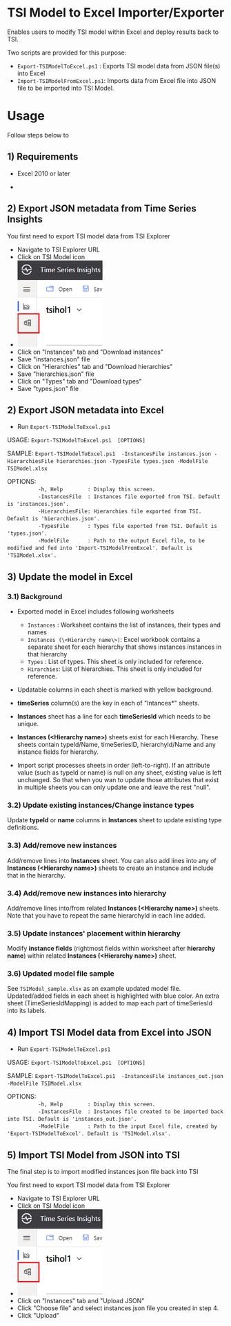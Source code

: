 # TSI Model to Excel Importer/Exporter

Enables users to modify TSI model within Excel and deploy results back to TSI.

Two scripts are provided for this purpose:

* `Export-TSIModelToExcel.ps1`  : Exports TSI model data from JSON file(s) into Excel
* `Import-TSIModelFromExcel.ps1`: Imports data from Excel file into JSON file to be imported into TSI Model.

# Usage

Follow steps below to

## 1) Requirements

* Excel 2010 or later

* [Powershell]: https://docs.microsoft.com/en-us/powershell/scripting/install/installing-powershell?view=powershell-7.1	"Powershell v5 or later"



## 2) Export JSON metadata from Time Series Insights

You first need to export TSI model data from TSI Explorer

* Navigate to TSI Explorer URL
* Click on TSI Model icon
* ![TSI Explorer](.\images\tsiexplorer1.png)
* Click on "Instances" tab and "Download instances"
* Save "instances.json" file
* Click on "Hierarchies" tab and "Download hierarchies"
* Save "hierarchies.json" file
* Click on "Types" tab and "Download types"
* Save "types.json" file

## 2) Export JSON metadata into Excel

* Run `Export-TSIModelToExcel.ps1` 

USAGE: `Export-TSIModelToExcel.ps1  [OPTIONS]`

SAMPLE: `Export-TSIModelToExcel.ps1  -InstancesFile instances.json -HierarchiesFile hierarchies.json -TypesFile types.json -ModelFile TSIModel.xlsx`

OPTIONS:<br />
`​          -h, Help        : Display this screen.`<br />
`​          -InstancesFile  : Instances file exported from TSI. Default is 'instances.json'.`<br />
`​          -HierarchiesFile: Hierarchies file exported from TSI. Default is 'hierarchies.json'.`<br />
`​          -TypesFile      : Types file exported from TSI. Default is 'types.json'.`<br />
`​          -ModelFile      : Path to the output Excel file, to be modified and fed into 'Import-TSIModelFromExcel'. Default is 'TSIModel.xlsx'.`<br />


## 3) Update the model in Excel

### 3.1) Background
- Exported model in Excel includes following worksheets
  - `Instances` : Worksheet contains the list of instances, their types and names
  - `Instances (\<Hierarchy name\>)`: Excel workbook contains a separate sheet for each hierarchy that shows instances instances in that hierarchy
  - `Types`     : List of types. This sheet is only included for reference.
  - `Hirarchies`: List of hierarchies. This sheet is only included for reference.

- Updatable columns in each sheet is marked with yellow background.
- **timeSeries** column(s) are the key in each of "Intances*" sheets.
- **Instances** sheet has a line for each **timeSeriesId** which needs to be unique.  
- **Instances  (\<Hierarchy name\>)** sheets exist for each Hierarchy. These sheets contain typeId/Name, timeSeriesID, hierarchyId/Name and any instance fields for hierarchy.
- Import script processes sheets in order (left-to-right). If an attribute value (such as typeId or name) is null on any sheet, existing value is left unchanged. So that when you wan to update those attributes that exist in multiple sheets you can only update one and leave the rest "null".

### 3.2) Update existing instances/Change instance types
Update **typeId** or **name** columns in **Instances** sheet to update existing type definitions.

### 3.3) Add/remove new instances
Add/remove lines into **Instances** sheet. You can also add lines into any of **Instances  (\<Hierarchy name\>)** sheets to create an instance and include that in the hierarchy.

### 3.4) Add/remove new instances into hierarchy
Add/remove lines into/from related **Instances  (\<Hierarchy name\>)** sheets. Note that you have to repeat the same hierarchyId in each line added.

### 3.5) Update instances' placement within hierarchy
Modify **instance fields** (rightmost fields within worksheet after **hierarchy name**) within related **Instances  (\<Hierarchy name\>)** sheet.

### 3.6) Updated model file sample
See `TSIModel_sample.xlsx` as an example updated model file. Updated/added fields in each sheet is highlighted with blue color. An extra sheet (TimeSeriesIdMapping) is added to map each part of timeSeriesId into its labels.

## 4) Import TSI Model data from Excel into JSON
* Run `Export-TSIModelToExcel.ps1`

USAGE: `Export-TSIModelToExcel.ps1  [OPTIONS]`

SAMPLE: `Export-TSIModelToExcel.ps1  -InstancesFile instances_out.json -ModelFile TSIModel.xlsx`

OPTIONS:<br />
`​          -h, Help        : Display this screen.`<br />
`​          -InstancesFile  : Instances file created to be imported back into TSI. Default is 'instances_out.json'.`<br />
`​          -ModelFile      : Path to the input Excel file, created by 'Export-TSIModelToExcel'. Default is 'TSIModel.xlsx'.`<br />

## 5) Import TSI Model from JSON into TSI
The final step is to import modified instances json file back into TSI

You first need to export TSI model data from TSI Explorer

* Navigate to TSI Explorer URL
* Click on TSI Model icon
* ![TSI Explorer](.\images\tsiexplorer1.png)
* Click on "Instances" tab and "Upload JSON"
* Click "Choose file" and select instances.json file you created in step 4.
* Click "Upload"
